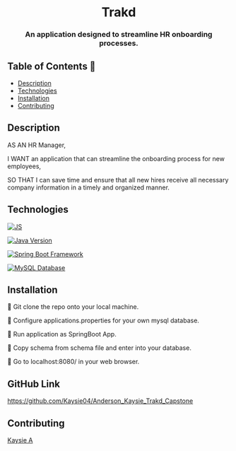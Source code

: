 
<h1 align="center"> Trakd </h1>

<h3 align="center">An application designed to streamline HR onboarding processes.</h6>

## Table of Contents 🔎

- [Description](#Description)
- [Technologies](#Technologies)
- [Installation](#Installation)
- [Contributing](#Contributing)



## Description

AS AN HR Manager,

I WANT an application that can streamline the onboarding process for new employees,

SO THAT I can save time and ensure that all new hires receive all necessary company information in a timely and organized manner.


## Technologies


[![JS](https://img.shields.io/badge/JS-ES6-green)](https://developer.mozilla.org/en-US/docs/Web/JavaScript)

[![Java Version](https://img.shields.io/badge/Java-11.0.12-blue)](https://www.java.com/en/)

[![Spring Boot Framework](https://img.shields.io/badge/Spring%20Boot%20Framework-2.6.3-brightgreen)](https://spring.io/projects/spring-boot)

[![MySQL Database](https://img.shields.io/badge/MySQL%20Database-8.0-green)](https://www.mysql.com/)


## Installation
💾 Git clone the repo onto your local machine.

💾 Configure applications.properties for your own mysql database.

💾 Run application as SpringBoot App.

💾 Copy schema from schema file and enter into your database.

💾 Go to localhost:8080/ in your web browser.

## GitHub Link
https://github.com/Kaysie04/Anderson_Kaysie_Trakd_Capstone

## Contributing
 [Kaysie A](https://github.com/Kaysie04)